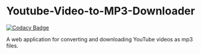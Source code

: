 # Youtube-Video-to-MP3-Downloader

[![Codacy Badge](https://api.codacy.com/project/badge/Grade/410a28de205040958a8d1757f3e8e5e0)](https://www.codacy.com/manual/foreign1/Youtube-Video-to-MP3-Downloader?utm_source=github.com&amp;utm_medium=referral&amp;utm_content=foreign1/Youtube-Video-to-MP3-Downloader&amp;utm_campaign=Badge_Grade)

A web application for converting and downloading YouTube videos as mp3 files.
